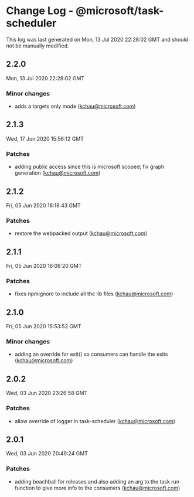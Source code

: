 # Change Log - @microsoft/task-scheduler

This log was last generated on Mon, 13 Jul 2020 22:28:02 GMT and should not be manually modified.

<!-- Start content -->

## 2.2.0

Mon, 13 Jul 2020 22:28:02 GMT

### Minor changes

- adds a targets only mode (kchau@microsoft.com)

## 2.1.3

Wed, 17 Jun 2020 15:56:12 GMT

### Patches

- adding public access since this is microsoft scoped; fix graph generation (kchau@microsoft.com)

## 2.1.2

Fri, 05 Jun 2020 16:18:43 GMT

### Patches

- restore the webpacked output (kchau@microsoft.com)

## 2.1.1

Fri, 05 Jun 2020 16:06:20 GMT

### Patches

- fixes npmignore to include all the lib files (kchau@microsoft.com)

## 2.1.0

Fri, 05 Jun 2020 15:53:52 GMT

### Minor changes

- adding an override for exit() so consumers can handle the exits (kchau@microsoft.com)

## 2.0.2

Wed, 03 Jun 2020 23:26:58 GMT

### Patches

- allow override of logger in task-scheduler (kchau@microsoft.com)

## 2.0.1

Wed, 03 Jun 2020 20:49:24 GMT

### Patches

- adding beachball for releases and also adding an arg to the task run function to give more info to the consumers (kchau@microsoft.com)
